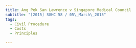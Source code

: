 ```yaml
---
title: Ang Pek San Lawrence v Singapore Medical Council 
subtitle: "[2015] SGHC 58 / 05\_March\_2015"
tags:
  - Civil Procedure
  - Costs
  - Principles

---
```


